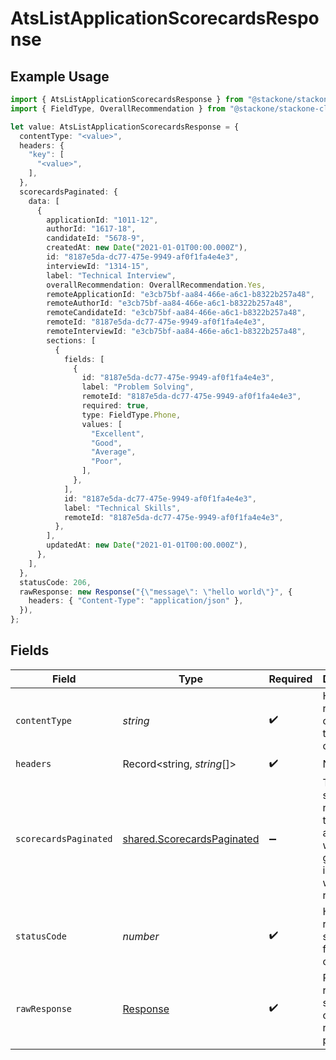 # AtsListApplicationScorecardsResponse

## Example Usage

```typescript
import { AtsListApplicationScorecardsResponse } from "@stackone/stackone-client-ts/sdk/models/operations";
import { FieldType, OverallRecommendation } from "@stackone/stackone-client-ts/sdk/models/shared";

let value: AtsListApplicationScorecardsResponse = {
  contentType: "<value>",
  headers: {
    "key": [
      "<value>",
    ],
  },
  scorecardsPaginated: {
    data: [
      {
        applicationId: "1011-12",
        authorId: "1617-18",
        candidateId: "5678-9",
        createdAt: new Date("2021-01-01T00:00.000Z"),
        id: "8187e5da-dc77-475e-9949-af0f1fa4e4e3",
        interviewId: "1314-15",
        label: "Technical Interview",
        overallRecommendation: OverallRecommendation.Yes,
        remoteApplicationId: "e3cb75bf-aa84-466e-a6c1-b8322b257a48",
        remoteAuthorId: "e3cb75bf-aa84-466e-a6c1-b8322b257a48",
        remoteCandidateId: "e3cb75bf-aa84-466e-a6c1-b8322b257a48",
        remoteId: "8187e5da-dc77-475e-9949-af0f1fa4e4e3",
        remoteInterviewId: "e3cb75bf-aa84-466e-a6c1-b8322b257a48",
        sections: [
          {
            fields: [
              {
                id: "8187e5da-dc77-475e-9949-af0f1fa4e4e3",
                label: "Problem Solving",
                remoteId: "8187e5da-dc77-475e-9949-af0f1fa4e4e3",
                required: true,
                type: FieldType.Phone,
                values: [
                  "Excellent",
                  "Good",
                  "Average",
                  "Poor",
                ],
              },
            ],
            id: "8187e5da-dc77-475e-9949-af0f1fa4e4e3",
            label: "Technical Skills",
            remoteId: "8187e5da-dc77-475e-9949-af0f1fa4e4e3",
          },
        ],
        updatedAt: new Date("2021-01-01T00:00.000Z"),
      },
    ],
  },
  statusCode: 206,
  rawResponse: new Response("{\"message\": \"hello world\"}", {
    headers: { "Content-Type": "application/json" },
  }),
};
```

## Fields

| Field                                                                               | Type                                                                                | Required                                                                            | Description                                                                         |
| ----------------------------------------------------------------------------------- | ----------------------------------------------------------------------------------- | ----------------------------------------------------------------------------------- | ----------------------------------------------------------------------------------- |
| `contentType`                                                                       | *string*                                                                            | :heavy_check_mark:                                                                  | HTTP response content type for this operation                                       |
| `headers`                                                                           | Record<string, *string*[]>                                                          | :heavy_check_mark:                                                                  | N/A                                                                                 |
| `scorecardsPaginated`                                                               | [shared.ScorecardsPaginated](../../../sdk/models/shared/scorecardspaginated.md)     | :heavy_minus_sign:                                                                  | The scorecards related to the application with the given identifier were retrieved. |
| `statusCode`                                                                        | *number*                                                                            | :heavy_check_mark:                                                                  | HTTP response status code for this operation                                        |
| `rawResponse`                                                                       | [Response](https://developer.mozilla.org/en-US/docs/Web/API/Response)               | :heavy_check_mark:                                                                  | Raw HTTP response; suitable for custom response parsing                             |